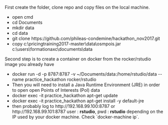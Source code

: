 First create the folder, clone repo and copy files on the local machine.
<ul>
<li> open cmd
<li> cd Documents
<li> mkdir data
<li> cd data
<li> git clone https://github.com/phileas-condemine/hackathon_nov2017.git
<li> copy c:\pricingtraining2017-master\data\osmpois.jar c:\users\formationaxc\documents\data
</ul>

Second step is to create a container on docker from the rocker/rstudio image you already have
<ul>
<li> docker run -d -p 8787:8787 -v ~/Documents/data:/home/rstudio/data --name practice_hackathon rocker/rstudio
<li> Then you will need to install a Java Runtime Environment (JRE) in order to open open Points of Interests (PoI) data
<li> docker exec -it practice_hackathon apt-get  update
<li> docker exec -it practice_hackathon apt-get install -y default-jre


<li> then probably log to http://192.168.99.100:8787 or http://192.168.99.101:8787 user : <b>rstudio</b>, pwd : <b>rstudio</b> depending on the IP used by your docker machine. Check `docker-machine ip`.
</ul>
